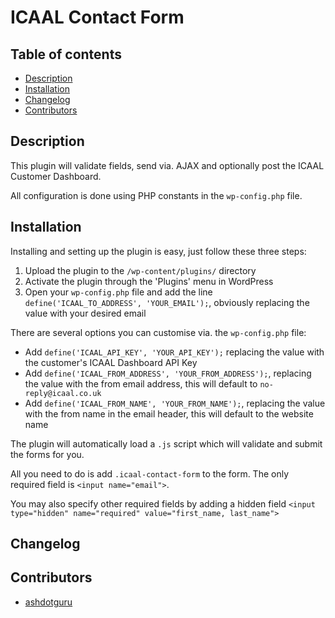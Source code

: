 # ICAAL Contact Form

## Table of contents

* [Description](#description)
* [Installation](#installation)
* [Changelog](#changelog)
* [Contributors](#contributors)

## Description

This plugin will validate fields, send via. AJAX and optionally post the ICAAL Customer Dashboard.

All configuration is done using PHP constants in the `wp-config.php` file.

## Installation

Installing and setting up the plugin is easy, just follow these three steps:

1. Upload the plugin to the `/wp-content/plugins/` directory
2. Activate the plugin through the 'Plugins' menu in WordPress
3. Open your `wp-config.php` file and add the line `define('ICAAL_TO_ADDRESS', 'YOUR_EMAIL');`, obviously replacing the value with your desired email

There are several options you can customise via. the `wp-config.php` file:

* Add `define('ICAAL_API_KEY', 'YOUR_API_KEY');` replacing the value with the customer's ICAAL Dashboard API Key
* Add `define('ICAAL_FROM_ADDRESS', 'YOUR_FROM_ADDRESS');`, replacing the value with the from email address, this will default to `no-reply@icaal.co.uk`
* Add `define('ICAAL_FROM_NAME', 'YOUR_FROM_NAME');`, replacing the value with the from name in the email header, this will default to the website name

The plugin will automatically load a `.js` script which will validate and submit the forms for you.

All you need to do is add `.icaal-contact-form` to the form. The only required field is `<input name="email">`.

You may also specify other required fields by adding a hidden field `<input type="hidden" name="required" value="first_name, last_name">`

## Changelog

## Contributors

* [ashdotguru](https://github.com/ashdotguru)